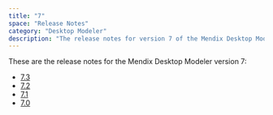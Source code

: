 ```yaml
---
title: "7"
space: "Release Notes"
category: "Desktop Modeler"
description: "The release notes for version 7 of the Mendix Desktop Modeler."
---
```


These are the release notes for the Mendix Desktop Modeler version 7:

* [7.3](7.3)
* [7.2](7.2)
* [7.1](7.1)
* [7.0](7.0)
